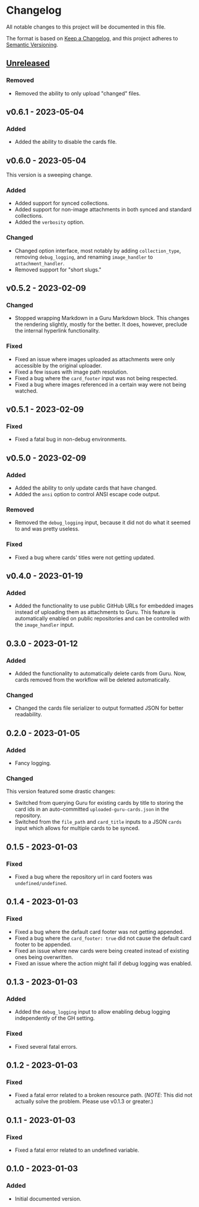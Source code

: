 # Changelog
All notable changes to this project will be documented in this file.

The format is based on [Keep a Changelog](https://keepachangelog.com/en/1.0.0/),
and this project adheres to [Semantic Versioning](https://semver.org/spec/v2.0.0.html).

## [Unreleased]

### Removed
- Removed the ability to only upload "changed" files.

## v0.6.1 - 2023-05-04

### Added
- Added the ability to disable the cards file.

## v0.6.0 - 2023-05-04

This version is a sweeping change.

### Added
- Added support for synced collections.
- Added support for non-image attachments in both synced and standard collections.
- Added the `verbosity` option.

### Changed
- Changed option interface, most notably by adding `collection_type`, removing `debug_logging`, and renaming `image_handler` to `attachment_handler`.
- Removed support for "short slugs."

## v0.5.2 - 2023-02-09

### Changed
- Stopped wrapping Markdown in a Guru Markdown block. This changes the rendering slightly, mostly for the better. It does, however, preclude the internal hyperlink functionality.

### Fixed
- Fixed an issue where images uploaded as attachments were only accessible by the original uploader.
- Fixed a few issues with image path resolution.
- Fixed a bug where the `card_footer` input was not being respected.
- Fixed a bug where images referenced in a certain way were not being watched.

## v0.5.1 - 2023-02-09

### Fixed
- Fixed a fatal bug in non-debug environments.

## v0.5.0 - 2023-02-09

### Added
- Added the ability to only update cards that have changed.
- Added the `ansi` option to control ANSI escape code output.

### Removed
- Removed the `debug_logging` input, because it did not do what it seemed to and was pretty useless.

### Fixed
- Fixed a bug where cards' titles were not getting updated.

## v0.4.0 - 2023-01-19

### Added
- Added the functionality to use public GitHub URLs for embedded images instead of uploading them as attachments to Guru. This feature is automatically enabled on public repositories and can be controlled with the `image_handler` input.

## 0.3.0 - 2023-01-12

### Added
- Added the functionality to automatically delete cards from Guru. Now, cards removed from the workflow will be deleted automatically.

### Changed
- Changed the cards file serializer to output formatted JSON for better readability.

## 0.2.0 - 2023-01-05

### Added
- Fancy logging.

### Changed
This version featured some drastic changes:
- Switched from querying Guru for existing cards by title to storing the card ids in an auto-committed `uploaded-guru-cards.json` in the repository.
- Switched from the `file_path` and `card_title` inputs to a JSON `cards` input which allows for multiple cards to be synced.

## 0.1.5 - 2023-01-03

### Fixed
- Fixed a bug where the repository url in card footers was `undefined/undefined`.

## 0.1.4 - 2023-01-03

### Fixed
- Fixed a bug where the default card footer was not getting appended.
- Fixed a bug where the `card_footer: true` did not cause the default card footer to be appended.
- Fixed an issue where new cards were being created instead of existing ones being overwritten.
- Fixed an issue where the action might fail if debug logging was enabled.


## 0.1.3 - 2023-01-03

### Added
- Added the `debug_logging` input to allow enabling debug logging independently of the GH setting.

### Fixed
- Fixed several fatal errors.

## 0.1.2 - 2023-01-03

### Fixed
- Fixed a fatal error related to a broken resource path. (*NOTE*: This did not actually solve the problem. Please use v0.1.3 or greater.)

## 0.1.1 - 2023-01-03

### Fixed
- Fixed a fatal error related to an undefined variable.

## 0.1.0 - 2023-01-03
### Added
- Initial documented version.

[Unreleased]: https://github.com/ActiveEngagement/theguru/compare/v0.6.1...HEAD
